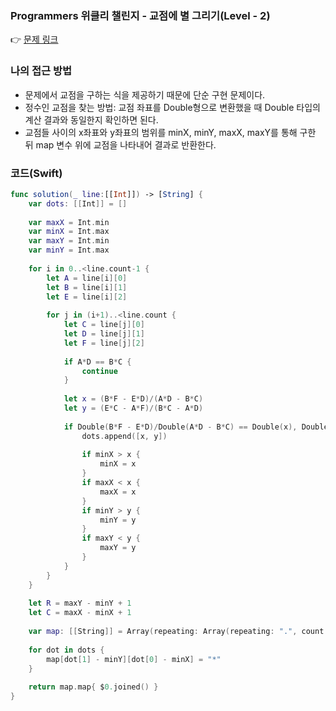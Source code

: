 ### Programmers 위클리 챌린지 - 교점에 별 그리기(Level - 2)

👉 [문제 링크](https://school.programmers.co.kr/learn/courses/30/lessons/87377)

### 나의 접근 방법 
- 문제에서 교점을 구하는 식을 제공하기 때문에 단순 구현 문제이다.
- 정수인 교점을 찾는 방법: 교점 좌표를 Double형으로 변환했을 때 Double 타입의 계산 결과와 동일한지 확인하면 된다.
- 교점들 사이의 x좌표와 y좌표의 범위를 minX, minY, maxX, maxY를 통해 구한 뒤 map 변수 위에 교점을 나타내어 결과로 반환한다.

### 코드(Swift)
```swift
func solution(_ line:[[Int]]) -> [String] {
    var dots: [[Int]] = []
        
    var maxX = Int.min
    var minX = Int.max
    var maxY = Int.min
    var minY = Int.max
        
    for i in 0..<line.count-1 {
        let A = line[i][0]
        let B = line[i][1]
        let E = line[i][2]
            
        for j in (i+1)..<line.count {
            let C = line[j][0]
            let D = line[j][1]
            let F = line[j][2]
                
            if A*D == B*C {
                continue
            }
                
            let x = (B*F - E*D)/(A*D - B*C)
            let y = (E*C - A*F)/(B*C - A*D)
                
            if Double(B*F - E*D)/Double(A*D - B*C) == Double(x), Double(E*C - A*F)/Double(B*C - A*D) == Double(y) {
                dots.append([x, y])
                    
                if minX > x {
                    minX = x
                }
                if maxX < x {
                    maxX = x
                }
                if minY > y {
                    minY = y
                }
                if maxY < y {
                    maxY = y
                }
            }
        }
    }
        
    let R = maxY - minY + 1
    let C = maxX - minX + 1
        
    var map: [[String]] = Array(repeating: Array(repeating: ".", count: C), count: R)
        
    for dot in dots {
        map[dot[1] - minY][dot[0] - minX] = "*"
    }
        
    return map.map{ $0.joined() }
}
```
